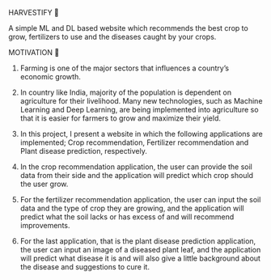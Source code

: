 HARVESTIFY 🌿

A simple ML and DL based website which recommends the best crop to grow, fertilizers to use and the diseases caught by your crops.

MOTIVATION 💪

1) Farming is one of the major sectors that influences a country’s economic growth.

2) In country like India, majority of the population is dependent on agriculture for their livelihood. Many new technologies, such as Machine Learning and Deep Learning, are being implemented into agriculture so that it is easier for farmers to grow and maximize their yield.

3) In this project, I present a website in which the following applications are implemented; Crop recommendation, Fertilizer recommendation and Plant disease prediction, respectively.

4) In the crop recommendation application, the user can provide the soil data from their side and the application will predict which crop should the user grow.

5) For the fertilizer recommendation application, the user can input the soil data and the type of crop they are growing, and the application will predict what the soil lacks or has excess of and will recommend improvements.

6) For the last application, that is the plant disease prediction application, the user can input an image of a diseased plant leaf, and the application will predict what disease it is and will also give a little background about the disease and suggestions to cure it.

